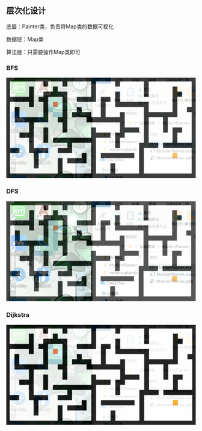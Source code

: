 ## 层次化设计

底层：Painter类，负责将Map类的数据可视化

数据层：Map类

算法层：只需要操作Map类即可

### BFS

<img src="img/BFS-02.gif" alt="BFS-02" style="zoom:80%;" />

### DFS

<img src="img/DFS-02.gif" alt="DFS-02" style="zoom:80%;" />

### Dijkstra

<img src="img/Dijkstra-02.gif" alt="Dijkstra-02" style="zoom:80%;" />